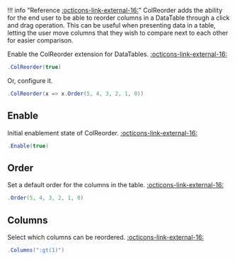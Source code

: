 !!! info "Reference [:octicons-link-external-16:](https://datatables.net/extensions/colreorder/)"
	ColReorder adds the ability for the end user to be able to reorder columns in a DataTable through a click and drag operation.
	This can be useful when presenting data in a table, letting the user move columns that they wish to compare next to each other for easier comparison.

Enable the ColReorder extension for DataTables.
[:octicons-link-external-16:](https://datatables.net/reference/option/colReorder)
```csharp
.ColReorder(true)
```
Or, configure it.
```csharp
.ColReorder(x => x.Order(5, 4, 3, 2, 1, 0))
```

## Enable
Initial enablement state of ColReorder.
[:octicons-link-external-16:](https://datatables.net/reference/option/colReorder.enable)
```csharp
.Enable(true)
```

## Order
Set a default order for the columns in the table.
[:octicons-link-external-16:](https://datatables.net/reference/option/colReorder.order)
```csharp
.Order(5, 4, 3, 2, 1, 0)
```

## Columns
Select which columns can be reordered.
[:octicons-link-external-16:](https://datatables.net/reference/option/colReorder.columns)
```csharp
.Columns(":gt(1)")
```

